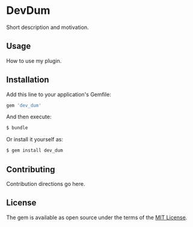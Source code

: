 # DevDum
Short description and motivation.

## Usage
How to use my plugin.

## Installation
Add this line to your application's Gemfile:

```ruby
gem 'dev_dum'
```

And then execute:
```bash
$ bundle
```

Or install it yourself as:
```bash
$ gem install dev_dum
```

## Contributing
Contribution directions go here.

## License
The gem is available as open source under the terms of the [MIT License](https://opensource.org/licenses/MIT).
